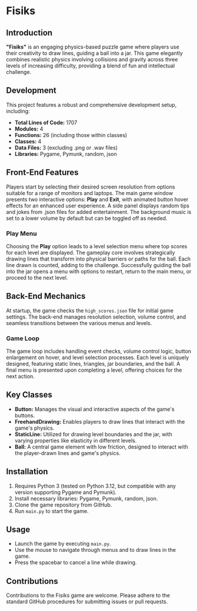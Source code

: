 # Fisiks

## Introduction
**"Fisiks"** is an engaging physics-based puzzle game where players use their creativity to draw lines, guiding a ball into a jar. This game elegantly combines realistic physics involving collisions and gravity across three levels of increasing difficulty, providing a blend of fun and intellectual challenge.

## Development
This project features a robust and comprehensive development setup, including:
- **Total Lines of Code:** 1707
- **Modules:** 4
- **Functions:** 26 (including those within classes)
- **Classes:** 4
- **Data Files:** 3 (excluding .png or .wav files)
- **Libraries:** Pygame, Pymunk, random, json

## Front-End Features
Players start by selecting their desired screen resolution from options suitable for a range of monitors and laptops. The main game window presents two interactive options: **Play** and **Exit**, with animated button hover effects for an enhanced user experience. A side panel displays random tips and jokes from .json files for added entertainment. The background music is set to a lower volume by default but can be toggled off as needed.

### Play Menu
Choosing the **Play** option leads to a level selection menu where top scores for each level are displayed. The gameplay core involves strategically drawing lines that transform into physical barriers or paths for the ball. Each line drawn is counted, adding to the challenge. Successfully guiding the ball into the jar opens a menu with options to restart, return to the main menu, or proceed to the next level.

## Back-End Mechanics
At startup, the game checks the `high_scores.json` file for initial game settings. The back-end manages resolution selection, volume control, and seamless transitions between the various menus and levels.

### Game Loop
The game loop includes handling event checks, volume control logic, button enlargement on hover, and level selection processes. Each level is uniquely designed, featuring static lines, triangles, jar boundaries, and the ball. A final menu is presented upon completing a level, offering choices for the next action.

## Key Classes
- **Button:** Manages the visual and interactive aspects of the game's buttons.
- **FreehandDrawing:** Enables players to draw lines that interact with the game's physics.
- **StaticLine:** Utilized for drawing level boundaries and the jar, with varying properties like elasticity in different levels.
- **Ball:** A central game element with low friction, designed to interact with the player-drawn lines and game's physics.

## Installation
1. Requires Python 3 (tested on Python 3.12, but compatible with any version supporting Pygame and Pymunk).
2. Install necessary libraries: Pygame, Pymunk, random, json.
3. Clone the game repository from GitHub.
4. Run `main.py` to start the game.

## Usage
- Launch the game by executing `main.py`.
- Use the mouse to navigate through menus and to draw lines in the game.
- Press the spacebar to cancel a line while drawing.

## Contributions
Contributions to the Fisiks game are welcome. Please adhere to the standard GitHub procedures for submitting issues or pull requests.
